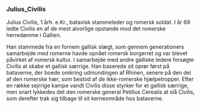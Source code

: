 ### Julius_Civilis


Julius Civilis, 1.årh. e.Kr., batavisk stammeleder og romersk soldat. I år 69 ledte Civilis en af de mest alvorlige opstande mod det romerske herredømme i Gallien.

Han stammede fra en fornem gallisk slægt, som gennem generationers samarbejde med romerne havde opnået romersk borgerret og var blevet påvirket af romersk kultur. I samarbejde med andre galliske ledere forsøgte Civilis at skabe et gallisk særrige. Han baserede sit oprør først på bataverne, der boede omkring udmundingen af Rhinen, senere på den del af den romerske hær, som bestod af de ikke-romerske hjælpetropper. Efter en række sejrrige kampe vandt Civilis disse styrker for et gallisk særrige, men snart lykkedes det den romerske general Petilius Cerealis at slå Civilis, som derefter trak sig tilbage til sit kerneområde hos bataverne.